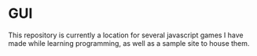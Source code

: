 # GUI
This repository is currently a location for several javascript games I have made while learning programming, as well as a sample site to house them. 

